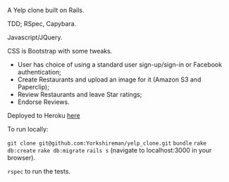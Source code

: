A Yelp clone built on Rails.

TDD; RSpec, Capybara.

Javascript/JQuery.

CSS is Bootstrap with some tweaks.

- User has choice of using a standard user sign-up/sign-in or Facebook authentication;
- Create Restaurants and upload an image for it (Amazon S3 and Paperclip);
- Review Restaurants and leave Star ratings;
- Endorse Reviews.

Deployed to Heroku [here](https://desolate-peak-3419.herokuapp.com/)

To run locally:

`git clone git@github.com:Yorkshireman/yelp_clone.git`
`bundle`
`rake db:create`
`rake db:migrate`
`rails s`
(navigate to localhost:3000 in your browser).

`rspec` to run the tests.
